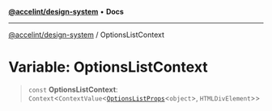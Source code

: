[**@accelint/design-system**](../README.md) • **Docs**

***

[@accelint/design-system](../README.md) / OptionsListContext

# Variable: OptionsListContext

> `const` **OptionsListContext**: `Context`\<`ContextValue`\<[`OptionsListProps`](../type-aliases/OptionsListProps.md)\<`object`\>, `HTMLDivElement`\>\>
